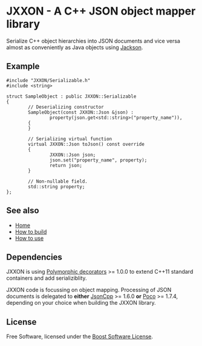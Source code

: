 # JXXON - A C++ JSON object mapper library

Serialize C++ object hierarchies into JSON documents and vice versa almost as conveniently as Java objects using [Jackson](https://github.com/FasterXML/jackson-databind).

## Example

```
#include "JXXON/Serializable.h"
#include <string>

struct SampleObject : public JXXON::Serializable
{
        // Deserializing constructor
        SampleObject(const JXXON::Json &json) :
                property(json.get<std::string>("property_name")),
        {
        }

        // Serializing virtual function
        virtual JXXON::Json toJson() const override
        {
                JXXON::Json json;
                json.set("property_name", property);
                return json;
        }

        // Non-nullable field.
        std::string property;
};
```

## See also

 * [Home](https://github.com/jxx-project/JXXON/wiki)
 * [How to build](https://github.com/jxx-project/JXXON/wiki/How-to-build)
 * [How to use](https://github.com/jxx-project/JXXON/wiki/How-to-use)

## Dependencies

JXXON is using [Polymorphic decorators](https://github.com/jxx-project/Polymorphic) >= 1.0.0 to extend C++11 standard containers and add serializiblity.

JXXON code is focussing on object mapping. Processing of JSON documents is delegated to **either** [JsonCpp](https://github.com/open-source-parsers/jsoncpp) >= 1.6.0 **or** [Poco](https://pocoproject.org) >= 1.7.4, depending on your choice when building the JXXON library.

## License

Free Software, licensed under the [Boost Software License](https://spdx.org/licenses/BSL-1.0).
